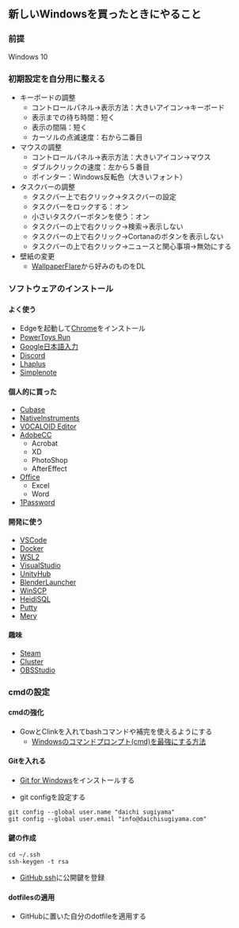 ## 新しいWindowsを買ったときにやること

### 前提
Windows 10

### 初期設定を自分用に整える
- キーボードの調整
  - コントロールパネル→表示方法：大きいアイコン→キーボード
  - 表示までの待ち時間：短く
  - 表示の間隔：短く
  - カーソルの点滅速度：右から二番目
- マウスの調整
  - コントロールパネル→表示方法：大きいアイコン→マウス
  - ダブルクリックの速度：左から５番目
  - ポインター：Windows反転色（大きいフォント）
- タスクバーの調整
  - タスクバー上で右クリック→タスクバーの設定
  - タスクバーをロックする：オン
  - 小さいタスクバーボタンを使う：オン
  - タスクバーの上で右クリック→検索→表示しない
  - タスクバーの上で右クリック→Cortanaのボタンを表示しない
  - タスクバーの上で右クリック→ニュースと関心事項→無効にする
- 壁紙の変更
  - [WallpaperFlare](https://www.wallpaperflare.com/)から好みのものをDL

### ソフトウェアのインストール

#### よく使う
- Edgeを起動して[Chrome](https://www.google.com/intl/ja/chrome/gsem/download)をインストール
- [PowerToys Run](https://pc-karuma.net/windows-10-install-powertoys/)
- [Google日本語入力](https://www.google.co.jp/ime/)
- [Discord](https://discord.com/download)
- [Lhaplus]()
- [Simplenote]()
  
#### 個人的に買った
- [Cubase]()
- [NativeInstruments]()
- [VOCALOID Editor]()
- [AdobeCC]()
  - Acrobat
  - XD
  - PhotoShop
  - AfterEffect
- [Office]()
  - Excel
  - Word
- [1Password](https://1password.com/jp/downloads/)

#### 開発に使う
- [VSCode](https://code.visualstudio.com/download)
- [Docker](https://docs.docker.jp/docker-for-windows/install.html)
- [WSL2]()
- [VisualStudio](https://visualstudio.microsoft.com/ja/downloads/)
- [UnityHub]()
- [BlenderLauncher]()
- [WinSCP]()
- [HeidiSQL]()
- [Putty]()
- [Mery]()

#### 趣味

- [Steam]()
- [Cluster]()
- [OBSStudio]()

### cmdの設定

#### cmdの強化

- GowとClinkを入れてbashコマンドや補完を使えるようにする
  - [Windowsのコマンドプロンプト(cmd)を最強にする方法](https://qiita.com/jonghyo/items/655ce8fc97ae25e3b43d)

#### Gitを入れる

-  [Git for Windows]()をインストールする

- git configを設定する
```
git config --global user.name "daichi sugiyama"
git config --global user.email "info@daichisugiyama.com"
```

#### 鍵の作成

```
cd ~/.ssh
ssh-keygen -t rsa
```

- [GitHub ssh](https://github.com/settings/ssh)に公開鍵を登録

#### dotfilesの適用

- GitHubに置いた自分のdotfileを適用する